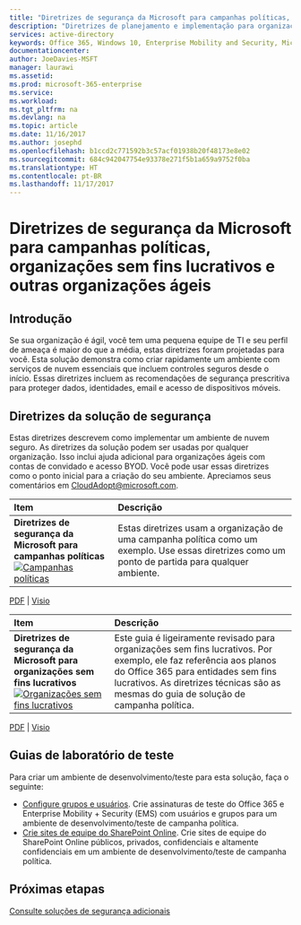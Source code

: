 ```yaml
---
title: "Diretrizes de segurança da Microsoft para campanhas políticas, organizações sem fins lucrativos e outras organizações ágeis | Microsoft Docs"
description: "Diretrizes de planejamento e implementação para organizações ágeis que têm um perfil de ameaça maior."
services: active-directory
keywords: Office 365, Windows 10, Enterprise Mobility and Security, Microsoft 365 Enterprise
documentationcenter: 
author: JoeDavies-MSFT
manager: laurawi
ms.assetid: 
ms.prod: microsoft-365-enterprise
ms.service: 
ms.workload: 
ms.tgt_pltfrm: na
ms.devlang: na
ms.topic: article
ms.date: 11/16/2017
ms.author: josephd
ms.openlocfilehash: b1ccd2c771592b3c57acf01938b20f48173e8e02
ms.sourcegitcommit: 684c942047754e93378e271f5b1a659a9752f0ba
ms.translationtype: HT
ms.contentlocale: pt-BR
ms.lasthandoff: 11/17/2017
---
```

# <a name="microsoft-security-guidance-for-political-campaigns-nonprofits-and-other-agile-organizations"></a>Diretrizes de segurança da Microsoft para campanhas políticas, organizações sem fins lucrativos e outras organizações ágeis

## <a name="introduction"></a>Introdução
Se sua organização é ágil, você tem uma pequena equipe de TI e seu perfil de ameaça é maior do que a média, estas diretrizes foram projetadas para você. Esta solução demonstra como criar rapidamente um ambiente com serviços de nuvem essenciais que incluem controles seguros desde o início. Essas diretrizes incluem as recomendações de segurança prescritiva para proteger dados, identidades, email e acesso de dispositivos móveis.

## <a name="security-solution-guidance"></a>Diretrizes da solução de segurança
Estas diretrizes descrevem como implementar um ambiente de nuvem seguro. As diretrizes da solução podem ser usadas por qualquer organização. Isso inclui ajuda adicional para organizações ágeis com contas de convidado e acesso BYOD. Você pode usar essas diretrizes como o ponto inicial para a criação do seu ambiente. Apreciamos seus comentários em [CloudAdopt@microsoft.com](email:CloudAdopt@microsoft.com).

|**Item**|**Descrição**|
|:-----|:-----|
|**Diretrizes de segurança da Microsoft para campanhas políticas**<br> [![Campanhas políticas](./media/microsoft-security-guidance/ic872535.png)](https://download.microsoft.com/download/B/4/D/B4D520C3-4D0C-4B4D-BFB9-09F0651C2775/MSFT_Cloud_architecture_security%20for%20political%20campaigns.pdf)|Estas diretrizes usam a organização de uma campanha política como um exemplo. Use essas diretrizes como um ponto de partida para qualquer ambiente.|

[PDF](http://download.microsoft.com/download/B/4/D/B4D520C3-4D0C-4B4D-BFB9-09F0651C2775/MSFT_Cloud_architecture_security%20for%20political%20campaigns.pdf) |  [Visio](http://download.microsoft.com/download/B/4/D/B4D520C3-4D0C-4B4D-BFB9-09F0651C2775/MSFT_Cloud_architecture_security%20for%20political%20campaigns.vsdx)

|**Item**|**Descrição**|
|:-----|:-----|
|**Diretrizes de segurança da Microsoft para organizações sem fins lucrativos**<br> [![Organizações sem fins lucrativos](./media/microsoft-security-guidance/ic872857.png)](http://download.microsoft.com/download/9/4/3/94389612-C679-4061-8DF2-D9A15D72B65F/Microsoft_Cloud%20Architecture_Security%20for%20Nonprofits.pdf)|Este guia é ligeiramente revisado para organizações sem fins lucrativos. Por exemplo, ele faz referência aos planos do Office 365 para entidades sem fins lucrativos. As diretrizes técnicas são as mesmas do guia de solução de campanha política.|

[PDF](http://download.microsoft.com/download/9/4/3/94389612-C679-4061-8DF2-D9A15D72B65F/Microsoft_Cloud%20Architecture_Security%20for%20Nonprofits.pdf) |  [Visio](http://download.microsoft.com/download/9/4/3/94389612-C679-4061-8DF2-D9A15D72B65F/Microsoft_Cloud%20Architecture_Security%20for%20Nonprofits.vsdx)


## <a name="test-lab-guides"></a>Guias de laboratório de teste
Para criar um ambiente de desenvolvimento/teste para esta solução, faça o seguinte:
* [Configure grupos e usuários](https://technet.microsoft.com/library/mt493459.aspx). Crie assinaturas de teste do Office 365 e Enterprise Mobility + Security (EMS) com usuários e grupos para um ambiente de desenvolvimento/teste de campanha política.
* [Crie sites de equipe do SharePoint Online](https://technet.microsoft.com/library/mt842184.aspx). Crie sites de equipe do SharePoint Online públicos, privados, confidenciais e altamente confidenciais em um ambiente de desenvolvimento/teste de campanha política.


## <a name="next-steps"></a>Próximas etapas
[Consulte soluções de segurança adicionais](https://technet.microsoft.com/library/mt784690.aspx)
